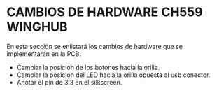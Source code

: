 # CAMBIOS DE HARDWARE CH559 WINGHUB
En esta sección se enlistará los cambios de hardware que se implementarán en la PCB.

- Cambiar la posición de los botones hacia la orilla.
- Cambiar la posición del LED hacia la orilla opuesta al usb conector.
- Anotar el pin de 3.3 en el silkscreen.